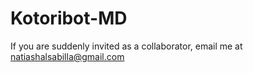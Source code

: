 # Kotoribot-MD
 If you are suddenly invited as a collaborator, email me at natiashalsabilla@gmail.com
